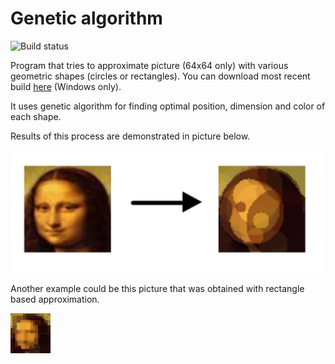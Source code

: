 # Genetic algorithm
![Build status](https://travis-ci.org/Hnatekmar/GeneticAlgorithm.svg "Build")

Program that tries to approximate picture (64x64 only) with various geometric shapes (circles or rectangles).  You can download most recent build [here](https://akela.mendelu.cz/~xhnatek/PP/bin.zip) (Windows only).

It uses genetic algorithm for finding optimal position, dimension and color of each shape.

Results of this process are demonstrated in picture below.

![Mona Lisa approximated with circles](mona.PNG)

Another example could be this picture that was obtained with rectangle based approximation.

![Mona Lisa approximated with rectangles](last.png)
